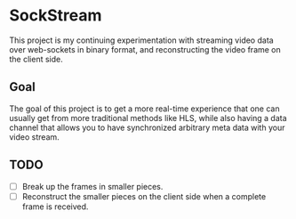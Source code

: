 # SockStream

This project is my continuing experimentation with streaming video data over web-sockets in binary format,
and reconstructing the video frame on the client side.

## Goal

The goal of this project is to get a more real-time experience that one can usually get from more
traditional methods like HLS, while also having a data channel that allows you to have synchronized
arbitrary meta data with your video stream.

## TODO

- [ ] Break up the frames in smaller pieces.
- [ ] Reconstruct the smaller pieces on the client side when a complete frame is received.

